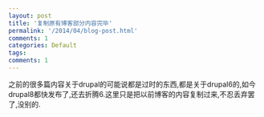 ```yaml
---
layout: post
title: '复制原有博客部分内容完毕'
permalink: '/2014/04/blog-post.html'
comments: 1
categories: Default
tags: 
comments: 1
---
```

之前的很多篇内容关于drupal的可能说都是过时的东西,都是关于drupal6的,如今drupal8都快发布了,还去折腾6.这里只是把以前博客的内容复制过来,不忍丢弃罢了,没别的.